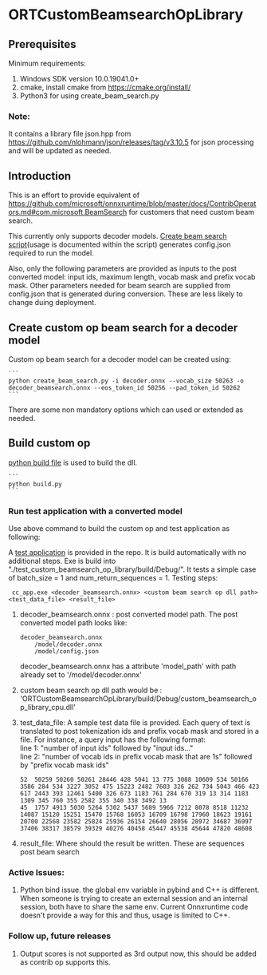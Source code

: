 # ORTCustomBeamsearchOpLibrary

## Prerequisites
Minimum requirements:
1. Windows SDK version 10.0.19041.0+
2. cmake, install cmake from https://cmake.org/install/
3. Python3 for using create_beam_search.py

### Note:
It contains a library file json.hpp from https://github.com/nlohmann/json/releases/tag/v3.10.5 for json processing and will be updated as needed.


## Introduction
This is an effort to provide equivalent of https://github.com/microsoft/onnxruntime/blob/master/docs/ContribOperators.md#com.microsoft.BeamSearch for customers that need custom beam search.

This currently only supports decoder models. [Create beam search script](./create_beam_search.py)(usage is documented within the script) generates config.json required to run the model.

Also, only the following parameters are provided as inputs to the post converted model: input ids, maximum length, vocab mask and prefix vocab mask. Other parameters needed for beam search are supplied from config.json that is generated during conversion. These are less likely to change duing deployment.

## Create custom op beam search for a decoder model
    
Custom op beam search for a decoder model can be created using:

    ```
    python create_beam_search.py -i decoder.onnx --vocab_size 50263 -o decoder_beamsearch.onnx --eos_token_id 50256 --pad_token_id 50262
    ```

There are some non mandatory options which can used or extended as needed.

## Build custom op
[python build file](build.py) is used to build the dll.

    ```
    python build.py
    ```

### Run test application with a converted model

Use above command to build the custom op and test application as following:

A [test application](./test_custom_beamsearch_op_library/) is provided in the repo. It is build automatically with no additional steps. Exe is build into "./test_custom_beamsearch_op_library/build/Debug/". It tests a simple case of batch_size = 1 and num_return_sequences = 1. Testing steps:

```
 cc_app.exe <decoder_beamsearch.onnx> <custom beam search op dll path> <test_data_file> <result_file>
```

1. decoder_beamsearch.onnx : post converted model path. The post converted model path looks like:
    ```
    decoder_beamsearch.onnx
        /model/decoder.onnx
        /model/config.json
    ```
    decoder_beamsearch.onnx has a attribute 'model_path' with path already set to '/model/decoder.onnx'

2. custom beam search op dll path would be : 'ORTCustomBeamsearchOpLibrary/build/Debug/custom_beamsearch_op_library_cpu.dll'

3. test_data_file: A sample test data file is provided. Each query of text is translated to post tokenization ids and prefix vocab mask and stored in a file. For instance, a query input has the following format:<br>
    line 1: "number of input ids" followed by "input ids..."<br>
    line 2: "number of vocab ids in prefix vocab mask that are 1s" followed by "prefix vocab mask ids"<br>

    ```
    52	50259 50260 50261 28446 428 5041 13 775 3088 10609 534 50166 3586 284 534 3227 3052 475 15223 2482 7603 326 262 734 5043 466 423 617 2443 393 12461 5400 326 673 1183 761 284 670 319 13 314 1183 1309 345 760 355 2582 355 340 338 3492 13	
    45	1757 4913 5030 5264 5302 5437 5689 5966 7212 8078 8518 11232 14087 15120 15251 15470 15768 16053 16709 16798 17960 18623 19161 20700 22568 23582 25824 25936 26154 26640 28056 28972 34687 36997 37406 38317 38579 39329 40276 40458 45447 45538 45644 47820 48608 
    ```

4. result_file: Where should the result be written. These are sequences post beam search


### Active Issues:
1. Python bind issue. the global env variable in pybind and C++ is different. When someone is trying to create an external session and an internal session, both have to share the same env. Current Onnxruntime code doesn't provide a way for this and thus, usage is limited to C++.

### Follow up, future releases
1. Output scores is not supported as 3rd output now, this should be added as contrib op supports this.
